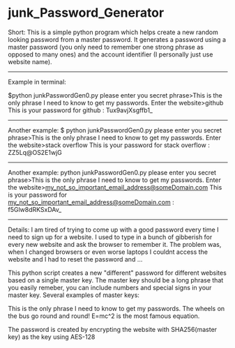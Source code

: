 # junk_Password_Generator
Short:
This is a simple python program which helps create a new random looking password from a master password.
It generates a password using a master password (you only need to remember one strong phrase as opposed to many ones) and 
the account identifier (I personally just use website name). 
______________________________________________
Example in terminal:

$python junkPasswordGen0.py 
please enter you secret phrase>This is the only phrase I need to know to get my passwords.
Enter the website>github
This is your password for  github :
Tux9avjXsgffb1_
___________________________________________
Another example:
$ python junkPasswordGen0.py 
please enter you secret phrase>This is the only phrase I need to know to get my passwords.
Enter the website>stack overflow
This is your password for  stack overflow :
ZZ5Lq@OS2E1wjG
___________________________________________
Another example:
python junkPasswordGen0.py
please enter you secret phrase>This is the only phrase I need to know to get my passwords.
Enter the website>my_not_so_important_email_address@someDomain.com
This is your password for  my_not_so_important_email_address@someDomain.com :
f5Glw8dRKSxDAv_

_________________________________________

Details:
I am tired of trying to come up with a good password every time I need to sign up for a website.
I used to type in a bunch of gibberish for every new website and ask the browser to remember it. 
The problem was, when I changed browsers or even worse laptops I couldnt access the website and I had to reset the password and ...

This python script creates a new "different" password for different websites based on a single master key.
The master key should be a long phrase that you easily remeber, you can include numbers and special signs in your master key.
Several examples of master keys:

This is the only phrase I need to know to get my passwords.
The wheels on the bus go round and round!
E=mc^2 is the most famous equation.


The password is created by encrypting the website with SHA256(master key) as the key using AES-128

